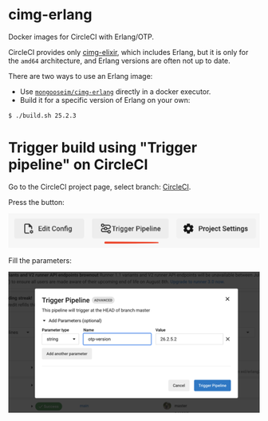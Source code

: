 # cimg-erlang
Docker images for CircleCI with Erlang/OTP.

CircleCI provides only [cimg-elixir](https://circleci.com/docs/circleci-images/#elixir), which includes Erlang, but it is only for the `amd64` architecture, and Erlang versions are often not up to date.

There are two ways to use an Erlang image:
* Use [`mongooseim/cimg-erlang`](https://hub.docker.com/repository/docker/mongooseim/cimg-erlang) directly in a docker executor.
* Build it for a specific version of Erlang on your own:

```bash
$ ./build.sh 25.2.3
```

# Trigger build using "Trigger pipeline" on CircleCI

Go to the CircleCI project page, select branch: [CircleCI](https://app.circleci.com/pipelines/github/esl/cimg-erlang?branch=master).

Press the button:

![Tigger pipeline button](trigger-pipeline.png "Trigger pipeline")

Fill the parameters:

![Set otp-version](pipeline-build.png "Set otp-version")
